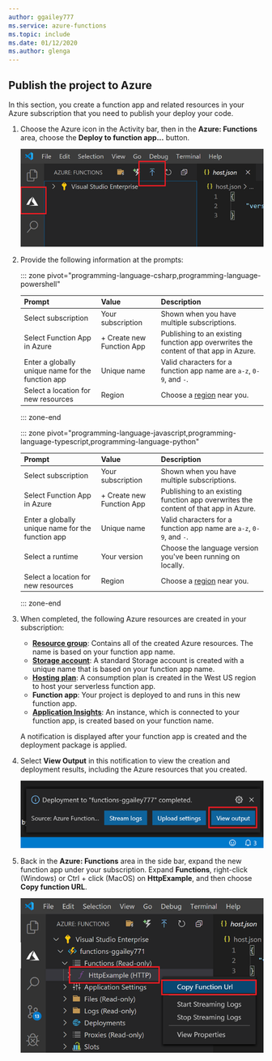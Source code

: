 ```yaml
---
author: ggailey777
ms.service: azure-functions
ms.topic: include
ms.date: 01/12/2020
ms.author: glenga
---
```


## Publish the project to Azure

In this section, you create a function app and related resources in your Azure subscription that you need to publish your deploy your code. 

1. Choose the Azure icon in the Activity bar, then in the **Azure: Functions** area, choose the **Deploy to function app...** button.

    ![Publish your project to Azure](media/functions-publish-project-vscode/function-app-publish-project.png)

1. Provide the following information at the prompts:

    ::: zone pivot="programming-language-csharp,programming-language-powershell"

    | Prompt | Value | Description |
    | ------ | ----- | ----- |
    | Select subscription | Your subscription | Shown when you have multiple subscriptions. |
    | Select Function App in Azure | + Create new Function App | Publishing to an existing function app overwrites the content of that app in Azure. |
    | Enter a globally unique name for the function app | Unique name | Valid characters for a function app name are `a-z`, `0-9`, and `-`. |
    | Select a location for new resources | Region | Choose a [region](https://azure.microsoft.com/regions/) near you. | 

    ::: zone-end

    ::: zone pivot="programming-language-javascript,programming-language-typescript,programming-language-python"

    | Prompt | Value | Description |
    | ------ | ----- | ----- |
    | Select subscription | Your subscription | Shown when you have multiple subscriptions. |
    | Select Function App in Azure | + Create new Function App | Publishing to an existing function app overwrites the content of that app in Azure. |
    | Enter a globally unique name for the function app | Unique name | Valid characters for a function app name are `a-z`, `0-9`, and `-`. |
    | Select a runtime | Your version | Choose the language version you've been running on locally. |
    | Select a location for new resources | Region | Choose a [region](https://azure.microsoft.com/regions/) near you. | 

    ::: zone-end

    
1.  When completed, the following Azure resources are created in your subscription:

    + **[Resource group](../articles/azure-resource-manager/management/overview.md)**: Contains all of the created Azure resources. The name is based on your function app name.
    + **[Storage account](../articles//storage/common/storage-introduction.md#types-of-storage-accounts)**: A standard Storage account is created with a unique name that is based on your function app name.
    + **[Hosting plan](../articles/azure-functions/functions-scale.md)**: A consumption plan is created in the West US region to host your serverless function app.
    + **Function app**: Your project is deployed to and runs in this new function app.
    + **[Application Insights]()**: An instance, which is connected to your function app, is created based on your function name.

    A notification is displayed after your function app is created and the deployment package is applied. 
    
1. Select **View Output** in this notification to view the creation and deployment results, including the Azure resources that you created.

    ![Create complete notification](media/functions-publish-project-vscode/function-create-notifications.png)

1. Back in the **Azure: Functions** area in the side bar, expand the new function app under your subscription. Expand **Functions**, right-click (Windows) or Ctrl + click (MacOS) on **HttpExample**, and then choose **Copy function URL**.

    ![Copy the function URL for the new HTTP trigger](./media/functions-publish-project-vscode/function-copy-endpoint-url.png)
